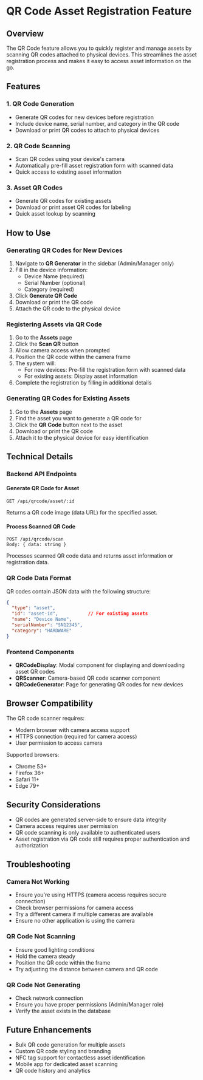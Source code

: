 # QR Code Asset Registration Feature

## Overview

The QR Code feature allows you to quickly register and manage assets by scanning QR codes attached to physical devices. This streamlines the asset registration process and makes it easy to access asset information on the go.

## Features

### 1. QR Code Generation
- Generate QR codes for new devices before registration
- Include device name, serial number, and category in the QR code
- Download or print QR codes to attach to physical devices

### 2. QR Code Scanning
- Scan QR codes using your device's camera
- Automatically pre-fill asset registration form with scanned data
- Quick access to existing asset information

### 3. Asset QR Codes
- Generate QR codes for existing assets
- Download or print asset QR codes for labeling
- Quick asset lookup by scanning

## How to Use

### Generating QR Codes for New Devices

1. Navigate to **QR Generator** in the sidebar (Admin/Manager only)
2. Fill in the device information:
   - Device Name (required)
   - Serial Number (optional)
   - Category (required)
3. Click **Generate QR Code**
4. Download or print the QR code
5. Attach the QR code to the physical device

### Registering Assets via QR Code

1. Go to the **Assets** page
2. Click the **Scan QR** button
3. Allow camera access when prompted
4. Position the QR code within the camera frame
5. The system will:
   - For new devices: Pre-fill the registration form with scanned data
   - For existing assets: Display asset information
6. Complete the registration by filling in additional details

### Generating QR Codes for Existing Assets

1. Go to the **Assets** page
2. Find the asset you want to generate a QR code for
3. Click the **QR Code** button next to the asset
4. Download or print the QR code
5. Attach it to the physical device for easy identification

## Technical Details

### Backend API Endpoints

#### Generate QR Code for Asset
```
GET /api/qrcode/asset/:id
```
Returns a QR code image (data URL) for the specified asset.

#### Process Scanned QR Code
```
POST /api/qrcode/scan
Body: { data: string }
```
Processes scanned QR code data and returns asset information or registration data.

### QR Code Data Format

QR codes contain JSON data with the following structure:

```json
{
  "type": "asset",
  "id": "asset-id",           // For existing assets
  "name": "Device Name",
  "serialNumber": "SN12345",
  "category": "HARDWARE"
}
```

### Frontend Components

- **QRCodeDisplay**: Modal component for displaying and downloading asset QR codes
- **QRScanner**: Camera-based QR code scanner component
- **QRCodeGenerator**: Page for generating QR codes for new devices

## Browser Compatibility

The QR code scanner requires:
- Modern browser with camera access support
- HTTPS connection (required for camera access)
- User permission to access camera

Supported browsers:
- Chrome 53+
- Firefox 36+
- Safari 11+
- Edge 79+

## Security Considerations

- QR codes are generated server-side to ensure data integrity
- Camera access requires user permission
- QR code scanning is only available to authenticated users
- Asset registration via QR code still requires proper authentication and authorization

## Troubleshooting

### Camera Not Working
- Ensure you're using HTTPS (camera access requires secure connection)
- Check browser permissions for camera access
- Try a different camera if multiple cameras are available
- Ensure no other application is using the camera

### QR Code Not Scanning
- Ensure good lighting conditions
- Hold the camera steady
- Position the QR code within the frame
- Try adjusting the distance between camera and QR code

### QR Code Not Generating
- Check network connection
- Ensure you have proper permissions (Admin/Manager role)
- Verify the asset exists in the database

## Future Enhancements

- Bulk QR code generation for multiple assets
- Custom QR code styling and branding
- NFC tag support for contactless asset identification
- Mobile app for dedicated asset scanning
- QR code history and analytics
